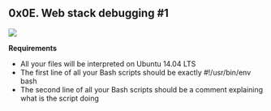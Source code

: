 ## 0x0E. Web stack debugging #1

![](https://s3.amazonaws.com/intranet-projects-files/holbertonschool-sysadmin_devops/271/B4eeypV.jpg)

**Requirements**

* All your files will be interpreted on Ubuntu 14.04 LTS
* The first line of all your Bash scripts should be exactly #!/usr/bin/env bash
* The second line of all your Bash scripts should be a comment explaining what
  is the script doing